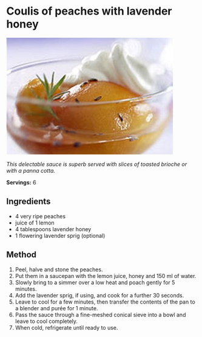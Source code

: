 # Coulis of peaches with lavender honey

![Coulis of peaches with lavender honey](resources/peaches.jpg)

*This delectable sauce is superb served with slices of toasted brioche or with a panna cotta.*

**Servings:** 6

## Ingredients
- 4 very ripe peaches
- juice of 1 lemon
- 4 tablespoons lavender honey
- 1 flowering lavender sprig (optional)

## Method
1. Peel, halve and stone the peaches. 
1. Put them in a saucepan with the lemon juice, honey and 150 ml of water. 
1. Slowly bring to a simmer over a low heat and poach gently for 5 minutes. 
1. Add the lavender sprig, if using, and cook for a further 30 seconds.
1. Leave to cool for a few minutes, then transfer the contents of the pan to a blender and purée for 1 minute.
1. Pass the sauce through a fine-meshed conical sieve into a bowl and leave to cool completely. 
1. When cold, refrigerate until ready to use.